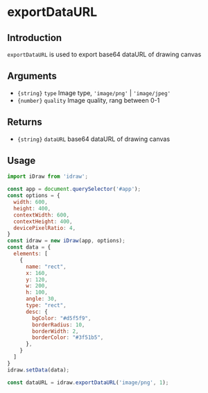 # exportDataURL

## Introduction

`exportDataURL` is used to export base64 dataURL of drawing canvas

## Arguments

- `{string}` `type` Image type, `'image/png'` | `'image/jpeg'`
- `{number}` `quality` Image quality, rang between 0-1


## Returns

- `{string}` `dataURL`  base64 dataURL of drawing canvas

## Usage

```js
import iDraw from 'idraw';

const app = document.querySelector('#app');
const options = {
  width: 600,
  height: 400,
  contextWidth: 600,
  contextHeight: 400,
  devicePixelRatio: 4,
}
const idraw = new iDraw(app, options);
const data = {
  elements: [
    {
      name: "rect",
      x: 160,
      y: 120,
      w: 200,
      h: 100,
      angle: 30,
      type: "rect",
      desc: {
        bgColor: "#d5f5f9",
        borderRadius: 10,
        borderWidth: 2,
        borderColor: "#3f51b5",
      },
    }
  ]
}
idraw.setData(data);

const dataURL = idraw.exportDataURL('image/png', 1);
```